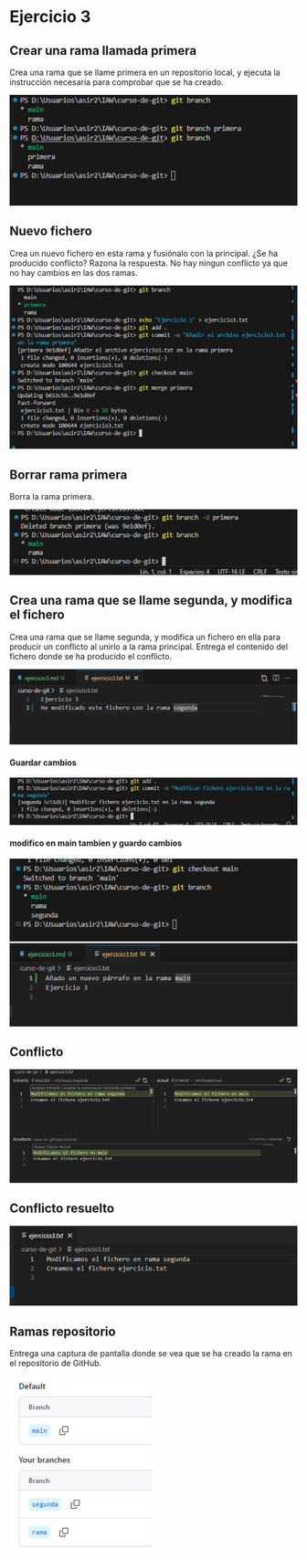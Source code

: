 # Ejercicio 3

## Crear una rama llamada primera
Crea una rama que se llame primera en un repositorio local, y ejecuta la instrucción necesaria para comprobar que se ha creado.

![Crear rama primera](./img_ej3/Crear_rama.PNG)

## Nuevo fichero
Crea un nuevo fichero en esta rama y fusiónalo con la principal. ¿Se ha producido conflicto? Razona la respuesta.
 No hay ningun conflicto ya que no hay cambios en las dos ramas.

![Nuevo fichero](./img_ej3/nuevo_fichero.PNG)


## Borrar rama primera
Borra la rama primera.

![Borrar rama primera](./img_ej3/borrar_rama.PNG)


## Crea una rama que se llame segunda, y modifica el fichero
Crea una rama que se llame segunda, y modifica un fichero en ella para producir un conflicto al unirlo a la rama principal. Entrega el contenido del fichero donde se ha producido el conflicto.

![Crear rama y modificar](./img_ej3/modificar_txt.PNG)
#### Guardar cambios

![cambios](./img_ej3/guardar_cambios.PNG)

#### modifico en main tambien y guardo cambios

![main](./img_ej3/cambiar_a_main.PNG)
![cambios](./img_ej3/guardar_cambios_main.PNG)

## Conflicto
![conflicto](./img_ej3/conflicto.PNG)

## Conflicto resuelto
![resuelto](./img_ej3/conflicto_resuelto.png)

## Ramas repositorio
Entrega una captura de pantalla donde se vea que se ha creado la rama en el repositorio de GitHub.

![ramas](./img_ej3/ramas.PNG)

